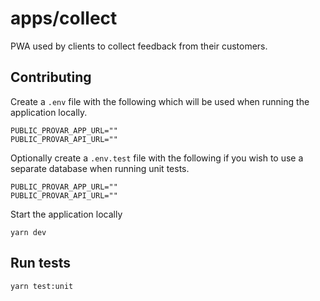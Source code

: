# apps/collect

PWA used by clients to collect feedback from their customers.

## Contributing

Create a `.env` file with the following which will be used when running the application locally.

```
PUBLIC_PROVAR_APP_URL=""
PUBLIC_PROVAR_API_URL=""
```

Optionally create a `.env.test` file with the following if you wish to use a separate database when running unit tests.

```
PUBLIC_PROVAR_APP_URL=""
PUBLIC_PROVAR_API_URL=""
```

Start the application locally

```shell
yarn dev
```

## Run tests

```shell
yarn test:unit
```
